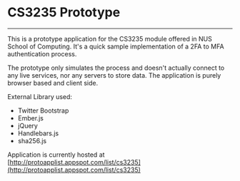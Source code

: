 # CS3235 Prototype

---

This is a prototype application for the CS3235 module offered in NUS School of Computing. It's a quick sample implementation of a 2FA to MFA authentication process.

The prototype only simulates the process and doesn't actually connect to any live services, nor any servers to store data. The application is purely browser based and client side.


External Library used:

- Twitter Bootstrap
- Ember.js
- jQuery
- Handlebars.js
- sha256.js


Application is currently hosted at [http://protoapplist.appspot.com/list/cs3235](http://protoapplist.appspot.com/list/cs3235)